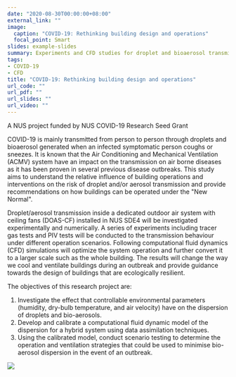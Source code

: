 ```yaml
---
date: "2020-08-30T00:00:00+08:00"
external_link: ""
image:
  caption: "COVID-19: Rethinking building design and operations"
  focal_point: Smart
slides: example-slides
summary: Experiments and CFD studies for droplet and bioaerosol transmission inside building. A project funded by NUS COVID-19 Research Seed Grant.
tags:
- COVID-19
- CFD
title: "COVID-19: Rethinking building design and operations"
url_code: ""
url_pdf: ""
url_slides: ""
url_video: ""
---
```


A NUS project funded by NUS COVID-19 Research Seed Grant

COVID-19 is mainly transmitted from person to person through droplets and
bioaerosol generated when an infected symptomatic person coughs or sneezes. It
is known that the Air Conditioning and Mechanical Ventilation (ACMV) system
have an impact on the transmission on air borne diseases as it has been proven
in several previous disease outbreaks. This study aims to understand the
relative influence of building operations and interventions on the risk of
droplet and/or aerosol transmission and provide recommendations on how
buildings can be operated under the "New Normal".

Droplet/aerosol transmission inside a dedicated outdoor air system with ceiling
fans (DOAS-CF) installed in NUS SDE4 will be investigated experimentally and
numerically. A series of experiments including tracer gas tests and PIV tests
will be conducted to the transmission behaviour under different operation
scenarios. Following computational fluid dynamics (CFD) simulations will
optimize the system operation and further convert it to a larger scale such as
the whole building. The results will change the way we cool and ventilate
buildings during an outbreak and provide guidance towards the design of
buildings that are ecologically resilient.

The objectives of this research project are:

1. Investigate the effect that controllable environmental parameters (humidity,
   dry-bulb temperature, and air velocity) have on the dispersion of droplets
   and bio-aerosols.
2. Develop and calibrate a computational fluid dynamic model of the dispersion
   for a hybrid system using data assimilation techniques.
3. Using the calibrated model, conduct scenario testing to determine the
   operation and ventilation strategies that could be used to minimise
   bio-aerosol dispersion in the event of an outbreak.

![](featured.png)
